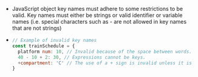 - JavaScript object key names must adhere to some restrictions to be valid. Key names must either be strings or valid identifier or variable names (i.e. special characters such as - are not allowed in key names that are not strings)
- ```JavaScript
  // Example of invalid key names
  const trainSchedule = {
    platform num: 10, // Invalid because of the space between words.
    40 - 10 + 2: 30, // Expressions cannot be keys.
    +compartment: 'C' // The use of a + sign is invalid unless it is enclosed in quotations.
  }
  ```